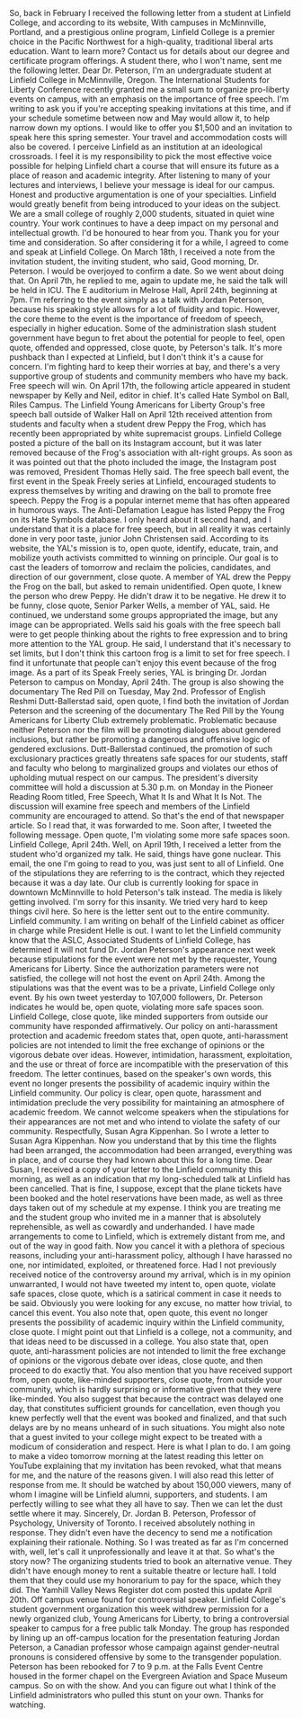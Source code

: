  So, back in February I received the following letter from a student at Linfield College, and according to its website, With campuses in McMinnville, Portland, and a prestigious online program, Linfield College is a premier choice in the Pacific Northwest for a high-quality, traditional liberal arts education. Want to learn more? Contact us for details about our degree and certificate program offerings. A student there, who I won't name, sent me the following letter. Dear Dr. Peterson, I'm an undergraduate student at Linfield College in McMinnville, Oregon. The International Students for Liberty Conference recently granted me a small sum to organize pro-liberty events on campus, with an emphasis on the importance of free speech. I'm writing to ask you if you're accepting speaking invitations at this time, and if your schedule sometime between now and May would allow it, to help narrow down my options. I would like to offer you $1,500 and an invitation to speak here this spring semester. Your travel and accommodation costs will also be covered. I perceive Linfield as an institution at an ideological crossroads. I feel it is my responsibility to pick the most effective voice possible for helping Linfield chart a course that will ensure its future as a place of reason and academic integrity. After listening to many of your lectures and interviews, I believe your message is ideal for our campus. Honest and productive argumentation is one of your specialties. Linfield would greatly benefit from being introduced to your ideas on the subject. We are a small college of roughly 2,000 students, situated in quiet wine country. Your work continues to have a deep impact on my personal and intellectual growth. I'd be honoured to hear from you. Thank you for your time and consideration. So after considering it for a while, I agreed to come and speak at Linfield College. On March 18th, I received a note from the invitation student, the inviting student, who said, Good morning, Dr. Peterson. I would be overjoyed to confirm a date. So we went about doing that. On April 7th, he replied to me, again to update me, he said the talk will be held in ICU. The E auditorium in Melrose Hall, April 24th, beginning at 7pm. I'm referring to the event simply as a talk with Jordan Peterson, because his speaking style allows for a lot of fluidity and topic. However, the core theme to the event is the importance of freedom of speech, especially in higher education. Some of the administration slash student government have begun to fret about the potential for people to feel, open quote, offended and oppressed, close quote, by Peterson's talk. It's more pushback than I expected at Linfield, but I don't think it's a cause for concern. I'm fighting hard to keep their worries at bay, and there's a very supportive group of students and community members who have my back. Free speech will win. On April 17th, the following article appeared in student newspaper by Kelly and Neil, editor in chief. It's called Hate Symbol on Ball, Riles Campus. The Linfield Young Americans for Liberty Group's free speech ball outside of Walker Hall on April 12th received attention from students and faculty when a student drew Peppy the Frog, which has recently been appropriated by white supremacist groups. Linfield College posted a picture of the ball on its Instagram account, but it was later removed because of the Frog's association with alt-right groups. As soon as it was pointed out that the photo included the image, the Instagram post was removed, President Thomas Helly said. The free speech ball event, the first event in the Speak Freely series at Linfield, encouraged students to express themselves by writing and drawing on the ball to promote free speech. Peppy the Frog is a popular internet meme that has often appeared in humorous ways. The Anti-Defamation League has listed Peppy the Frog on its Hate Symbols database. I only heard about it second hand, and I understand that it is a place for free speech, but in all reality it was certainly done in very poor taste, junior John Christensen said. According to its website, the YAL's mission is to, open quote, identify, educate, train, and mobilize youth activists committed to winning on principle. Our goal is to cast the leaders of tomorrow and reclaim the policies, candidates, and direction of our government, close quote. A member of YAL drew the Peppy the Frog on the ball, but asked to remain unidentified. Open quote, I knew the person who drew Peppy. He didn't draw it to be negative. He drew it to be funny, close quote, Senior Parker Wells, a member of YAL, said. He continued, we understand some groups appropriated the image, but any image can be appropriated. Wells said his goals with the free speech ball were to get people thinking about the rights to free expression and to bring more attention to the YAL group. He said, I understand that it's necessary to set limits, but I don't think this cartoon frog is a limit to set for free speech. I find it unfortunate that people can't enjoy this event because of the frog image. As a part of its Speak Freely series, YAL is bringing Dr. Jordan Peterson to campus on Monday, April 24th. The group is also showing the documentary The Red Pill on Tuesday, May 2nd. Professor of English Reshmi Dutt-Ballerstad said, open quote, I find both the invitation of Jordan Peterson and the screening of the documentary The Red Pill by the Young Americans for Liberty Club extremely problematic. Problematic because neither Peterson nor the film will be promoting dialogues about gendered inclusions, but rather be promoting a dangerous and offensive logic of gendered exclusions. Dutt-Ballerstad continued, the promotion of such exclusionary practices greatly threatens safe spaces for our students, staff and faculty who belong to marginalized groups and violates our ethos of upholding mutual respect on our campus. The president's diversity committee will hold a discussion at 5.30 p.m. on Monday in the Pioneer Reading Room titled, Free Speech, What It Is and What It Is Not. The discussion will examine free speech and members of the Linfield community are encouraged to attend. So that's the end of that newspaper article. So I read that, it was forwarded to me. Soon after, I tweeted the following message. Open quote, I'm violating some more safe spaces soon. Linfield College, April 24th. Well, on April 19th, I received a letter from the student who'd organized my talk. He said, things have gone nuclear. This email, the one I'm going to read to you, was just sent to all of Linfield. One of the stipulations they are referring to is the contract, which they rejected because it was a day late. Our club is currently looking for space in downtown McMinnville to hold Peterson's talk instead. The media is likely getting involved. I'm sorry for this insanity. We tried very hard to keep things civil here. So here is the letter sent out to the entire community. Linfield community. I am writing on behalf of the Linfield cabinet as officer in charge while President Helle is out. I want to let the Linfield community know that the ASLC, Associated Students of Linfield College, has determined it will not fund Dr. Jordan Peterson's appearance next week because stipulations for the event were not met by the requester, Young Americans for Liberty. Since the authorization parameters were not satisfied, the college will not host the event on April 24th. Among the stipulations was that the event was to be a private, Linfield College only event. By his own tweet yesterday to 107,000 followers, Dr. Peterson indicates he would be, open quote, violating more safe spaces soon. Linfield College, close quote, like minded supporters from outside our community have responded affirmatively. Our policy on anti-harassment protection and academic freedom states that, open quote, anti-harassment policies are not intended to limit the free exchange of opinions or the vigorous debate over ideas. However, intimidation, harassment, exploitation, and the use or threat of force are incompatible with the preservation of this freedom. The letter continues, based on the speaker's own words, this event no longer presents the possibility of academic inquiry within the Linfield community. Our policy is clear, open quote, harassment and intimidation preclude the very possibility for maintaining an atmosphere of academic freedom. We cannot welcome speakers when the stipulations for their appearances are not met and who intend to violate the safety of our community. Respectfully, Susan Agra Kippenhan. So I wrote a letter to Susan Agra Kippenhan. Now you understand that by this time the flights had been arranged, the accommodation had been arranged, everything was in place, and of course they had known about this for a long time. Dear Susan, I received a copy of your letter to the Linfield community this morning, as well as an indication that my long-scheduled talk at Linfield has been cancelled. That is fine, I suppose, except that the plane tickets have been booked and the hotel reservations have been made, as well as three days taken out of my schedule at my expense. I think you are treating me and the student group who invited me in a manner that is absolutely reprehensible, as well as cowardly and underhanded. I have made arrangements to come to Linfield, which is extremely distant from me, and out of the way in good faith. Now you cancel it with a plethora of specious reasons, including your anti-harassment policy, although I have harassed no one, nor intimidated, exploited, or threatened force. Had I not previously received notice of the controversy around my arrival, which is in my opinion unwarranted, I would not have tweeted my intent to, open quote, violate safe spaces, close quote, which is a satirical comment in case it needs to be said. Obviously you were looking for any excuse, no matter how trivial, to cancel this event. You also note that, open quote, this event no longer presents the possibility of academic inquiry within the Linfield community, close quote. I might point out that Linfield is a college, not a community, and that ideas need to be discussed in a college. You also state that, open quote, anti-harassment policies are not intended to limit the free exchange of opinions or the vigorous debate over ideas, close quote, and then proceed to do exactly that. You also mention that you have received support from, open quote, like-minded supporters, close quote, from outside your community, which is hardly surprising or informative given that they were like-minded. You also suggest that because the contract was delayed one day, that constitutes sufficient grounds for cancellation, even though you knew perfectly well that the event was booked and finalized, and that such delays are by no means unheard of in such situations. You might also note that a guest invited to your college might expect to be treated with a modicum of consideration and respect. Here is what I plan to do. I am going to make a video tomorrow morning at the latest reading this letter on YouTube explaining that my invitation has been revoked, what that means for me, and the nature of the reasons given. I will also read this letter of response from me. It should be watched by about 150,000 viewers, many of whom I imagine will be Linfield alumni, supporters, and students. I am perfectly willing to see what they all have to say. Then we can let the dust settle where it may. Sincerely, Dr. Jordan B. Peterson, Professor of Psychology, University of Toronto. I received absolutely nothing in response. They didn't even have the decency to send me a notification explaining their rationale. Nothing. So I was treated as far as I'm concerned with, well, let's call it unprofessionally and leave it at that. So what's the story now? The organizing students tried to book an alternative venue. They didn't have enough money to rent a suitable theatre or lecture hall. I told them that they could use my honorarium to pay for the space, which they did. The Yamhill Valley News Register dot com posted this update April 20th. Off campus venue found for controversial speaker. Linfield College's student government organization this week withdrew permission for a newly organized club, Young Americans for Liberty, to bring a controversial speaker to campus for a free public talk Monday. The group has responded by lining up an off-campus location for the presentation featuring Jordan Peterson, a Canadian professor whose campaign against gender-neutral pronouns is considered offensive by some to the transgender population. Peterson has been rebooked for 7 to 9 p.m. at the Falls Event Centre housed in the former chapel on the Evergreen Aviation and Space Museum campus. So on with the show. And you can figure out what I think of the Linfield administrators who pulled this stunt on your own. Thanks for watching.